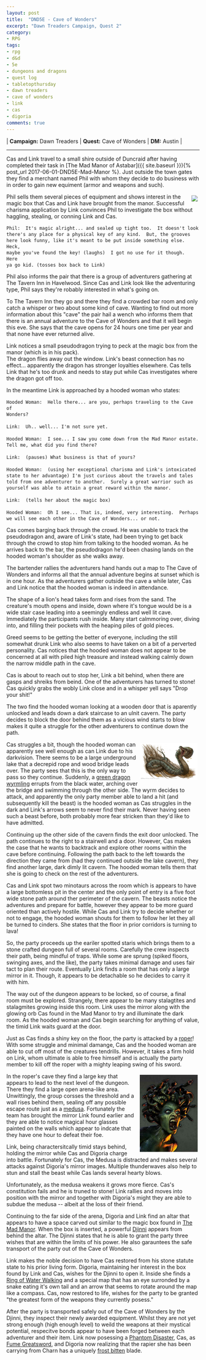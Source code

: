 ```yaml
---
layout: post
title:  "DND5E - Cave of Wonders"
excerpt: "Dawn Treaders Campaign, Quest 2"
category:
- RPG
tags:
- rpg
- d&d
- 5e
- dungeons and dragons
- quest log
- tabletopthursday
- dawn treaders
- cave of wonders
- link
- cas
- digoria
comments: true
---
```


| **Campaign:**  Dawn Treaders | **Quest:**  Cave of Wonders | **DM:**  Austin |

---

Cas and Link travel to a small shire outside of Duncraid after having completed their 
task in [The Mad Manor of Astabar]({{ site.baseurl }}){% post_url 
2017-06-01-DND5E-Mad-Manor %}. Just outside the town gates they find a merchant named Phil with whom they decide to do business with in order to gain new equiment (armor and weapons and such). 

<a href="http://vignette2.wikia.nocookie.net/disney/images/5/5b/Filoctetes.png/revision/latest?cb=20140801195751&path-prefix=es"><img src="http://vignette2.wikia.nocookie.net/disney/images/5/5b/Filoctetes.png/revision/latest?cb=20140801195751&path-prefix=es" style="max-width: 20%; height: auto; float: right; margin: 5px"></a>

Phil sells them several pieces of equipment and shows interest in the magic box that Cas and Link have brought from the manor.  Successful charisma 
application by Link convinces Phil to investigate the box without haggling, stealing, or conning Link and Cas.

~~~
Phil:  It's magic alright... and sealed up tight too.  It doesn't look 
there's any place for a physical key of any kind.  But, the grooves 
here look funny, like it's meant to be put inside something else.  Heck, 
maybe you've found the key! (laughs)  I got no use for it though.  Here 
ya go kid. (tosses box back to Link)

~~~

Phil also informs the pair that there is a group of adventurers gathering at 
The Tavern Inn in Havelwood.  Since Cas and Link look like the adventuring type, 
Phil says they're robably interested in what's going on.

To The Tavern Inn they go and there they find a crowded bar room and only catch 
a whisper or two about some kind of cave.  Wanting to find out more information 
about this "cave" the pair hail a wench who informs them that there is an 
annual adventure to the Cave of Wonders and that it will begin this eve. She says 
that the cave opens for 24 hours one time per year and that none have ever returned 
alive.

Link notices a small pseudodragon trying to peck at the magic box from the manor (which is in his pack).  
The dragon flies away out the window.  Link's beast connection has no effect... apparently the dragon has 
stronger loyalties elsewhere.  Cas tells Link that he's too drunk and needs to stay put while Cas investigates where 
the dragon got off too.  

In the meantime Link is approached by a hooded woman who states:

~~~
Hooded Woman:  Hello there... are you, perhaps traveling to the Cave of 
Wonders?

Link:  Uh.. well... I'm not sure yet.

Hooded Woman:  I see... I saw you come down from the Mad Manor estate.  
Tell me, what did you find there?

Link:  (pauses) What business is that of yours?

Hooded Woman:  (using her exceptional charisma and Link's intoxicated 
state to her advantage) I'm just curious about the travels and tales 
told from one adventurer to another.  Surely a great warrior such as 
yourself was able to attain a great reward within the manor.

Link:  (tells her about the magic box)

Hooded Woman:  Oh I see... That is, indeed, very interesting.  Perhaps 
we will see each other in the Cave of Wonders... or not.
~~~

Cas comes barging back through the crowd.  He was unable to track the pseudodragon and, 
aware of Link's state, had been trying to get back through the crowd to stop him from 
talking to the hooded woman.  As he arrives back to the bar, the pseudodragon he'd been 
chasing lands on the hooded woman's shoulder as she walks away.

The bartender rallies the adventurers hand hands out a map to The Cave of Wonders and 
informs all that the annual adventure begins at sunset which is in one hour.  As the 
adventurers gather outside the cave a while later, Cas and Link notice that the hooded 
woman is indeed in attendance.

The shape of a lion's head takes form and rises from the sand.  The creature's mouth 
opens and inside, down where it's tongue would be is a wide stair case leading into 
a seemingly endless and well lit cave.  Immediately the participants rush inside.    Many start calmmoring over, diving into, and filling their pockets with the heaping 
piles of gold pieces.

Greed seems to be getting the better of everyone, including the still somewhat drunk 
Link who also seems to have taken on a bit of a perverted personality.  Cas notices 
that the hooded woman does not appear to be concerned at all with piled high treasure 
and instead walking calmly down the narrow middle path in the cave.

Cas is about to reach out to stop her, Link a bit behind, when there are gasps and 
shreiks from beind.  One of the adventurers has turned to stone!  Cas quickly grabs 
the wobly Link close and in a whisper yell says "Drop your shit!"

The two find the hooded woman looking at a wooden door that is aparently  unlocked 
and leads down a dark staircase to an ulnit cavern.  The party decides to block the 
door behind them as a vicious wind starts to blow makes it quite a struggle for the 
other adventurers to continue down the path.

<a href="https://4.bp.blogspot.com/-607F_6X69zI/UW42Uwpwr8I/AAAAAAAACtk/y2wwcoHjBMM/s1600/wyrm2.jpg"><img src="/images/extra/wyrm.jpg" style="max-width: 30%; height: auto; float: right; margin: 5px"></a>

Cas struggles a bit, though the hooded woman can apparently see well enough as can 
Link due to his darkvision.  There seems to be a large underground lake that a decrepid 
rope and wood bridge leads over.  The party sees that this is the only way to pass so 
they continue.  Suddenly, a [green dragon wyrmling](https://chisaipete.github.io/bestiary/creatures/green-dragon-wyrmling) errupts from the black water, arching 
over the bridge and swimming through the other side.  The wyrm decides to attack, and 
apparently the only party member able to land a hit (and subsequently kill the beast) 
is the hooded woman as Cas struggles in the dark and Link's arrows seem to never find 
their mark.  Never having seen such a beast before, both probably more fear stricken 
than they'd like to have admitted.

Continuing up the other side of the cavern finds the exit door unlocked.  The path 
continues to the right to a stairwell and a door.  However, Cas makes the case that 
he wants to backtrack and explore other rooms within the cave before continuing.  Following 
the path back to the left towards the direction they came from (had they continued outside 
the lake cavern), they find another large, dark dimly lit cavern.  The hooded woman tells 
them that she is going to check on the rest of the adventurers.

Cas and Link spot two minotaurs across the room which is appears to have a large bottomless 
pit in the center and the only point of entry is a five foot wide stone path around ther 
perimeter of the cavern.  The beasts notice the adventures and prepare for battle, however 
they appear to be more guard oriented than actively hostile.  While Cas and Link try to 
decide whether or not to engage, the hooded woman shouts for them to follow her let they 
all be turned to cinders.  She states that the floor in prior corridors is turning to lava!

So, the party proceeds up the eariler spotted staris which brings them to a stone crafted 
dungeon full of several rooms.  Carefully the crew inspects their path, being mindful of 
traps.  While some are sprung (spiked floors, swinging axes, and the like), the party takes 
minimal damage and uses fair tact to plan their route.  Eventually Link finds a room that 
has only a large mirror in it.  Though, it appears to be detachable so he decides to carry 
it with him.

The way out of the dungeon appears to be locked, so of course, a final room must be 
explored.  Strangely, there appear to be many stalagtites and stalagmites growing inside 
this room.  Link uses the mirror along with the glowing orb Cas found in the Mad Manor 
to try and illuminate the dark room.  As the hooded woman and Cas begin searching for 
anything of value, the timid Link waits guard at the door.

Just as Cas finds a shiny key on the floor, the party is attacked by a [roper](https://chisaipete.github.io/bestiary/creatures/roper)!
With some struggle and minimal damange, Cas and the hooded woman are able to cut off 
most of the creatures tendrills.  However, it takes a firm hold on Link, whom ultimate is 
able to free himself and is actually the party member to kill off the roper with a mighty 
leaping swing of his sword.

<a href="https://k60.kn3.net/taringa/C/E/3/5/1/D/YnnurB/C56.jpg"><img src="/images/extra/medusa.jpg" style="max-width: 30%; height: auto; float: right; margin: 5px"></a>

In the roper's cave they find a large key that appears to lead to the next level of the dungeon.  There they find a large open arena-like area.  Unwittingly, the group corsses the threshold and a wall rises behind them, sealing off any possible escape route just as a [medusa](https://chisaipete.github.io/bestiary/creatures/medusa).  Fortunately the team has brought the mirror Link found earlier and they are able to notice magical hour glasses painted on the walls which appear to indcate that they have one hour to defeat their foe.

Link, being charactersitcally timid stays behind, holding the mirror while Cas and Digoria charge into battle.  Fortunately for Cas, the Medusa is distracted and makes several attacks against Digoria's mirror images.  Multiple thunderwaves also help to stun and stall the beast while Cas lands several hearty blows.

Unfortunately, as the medusa weakens it grows more fierce.  Cas's constitution fails and he is truned to stone!  Link rallies and moves into position with the mirror and together with Digoria's might they are able to subdue the medusa -- albeit at the loss of their friend.

Continuing to the far side of the arena, Digoria and Link find an altar that appears to have a space carved out similar to the magic box found in [The Mad Manor]().  When the box is inserted, a powerful [Djinni](https://chisaipete.github.io/bestiary/creatures/djinni) appears from behind the altar.  The Djinni states that he is able to grant the party three wishes that are within the limits of his power.  He also garauntees the safe transport of the party out of the Cave of Wonders.

Link makes the noble decision to have Cas restored from his stone statute state to his prior living form.  Digoria, maintaining her interest in the box found by Link and Cas, wishes for the Djinni to open it.  Inside she finds a [Ring of Water Walking](https://roll20.net/compendium/dnd5e/Ring%20of%20Water%20Walking#content) and a special map that has an eye surronded by a snake eating it's own tail and an arrow that seems to rotate around the map like a compass.  Cas, now restored to life, wishes for the party to be granted "the greatest form of the weapons they currently posess."

After the party is transported safely out of the Cave of Wonders by the Djinni, they inspect their newly awarded equipment.  Whilst they are not yet strong enough (high enough level) to weild the weapons at their mystical potential, respecitve bonds appear to have been forged between each adventurer and their item.  Link now posessing a [Phantom Disaster](https://www.dandwiki.com/wiki/Phantom_Disaster_(5e_Equipment)), Cas, as [Fume Greatsword](https://www.dandwiki.com/wiki/Fume_Greatsword_(5e_Equipment)), and Digoria now realizing that the rapier she has been carrying from Charn has a uniquely [frost bitten](https://www.dandwiki.com/wiki/Frost%27s_Bite_(5e_Equipment)) blade.

<!-- 900 xp total for act -->
